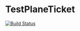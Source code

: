 # TestPlaneTicket
[![Build Status](https://travis-ci.org/quan612/TestPlaneTicket.png?branch=master)](https://travis-ci.org/quan612/TestPlaneTicket)
